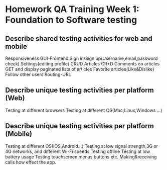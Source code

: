 # Homework QA Training Week 1: Foundation to Software testing

## Describe shared testing activities for web and mobile
Responsiveness
GUI-Frontend
Sign in/Sign up(Username,email,password check)
Settings(editing profile)
CRUD Articles
CR*D Comments on articles
GET and display paginated lists of articles
Favorite articles(Like&Dislike)
Follow other users
Routing-URL 

## Describe unique testing activities per platform (Web)

Testing at different browsers
Testing at different OS(Mac,Linux,Windows ...)

## Describe unique testing activities per platform (Mobile)
Testing at different OS(IOS,Android...)
Testing at low signal strength,3G or 4G networks, and different Wi-Fi speeds
Testing offline
Testing at low battery usage
Testing touchscreen menus,buttons etc.
Making&receiving calls how effect the app.



